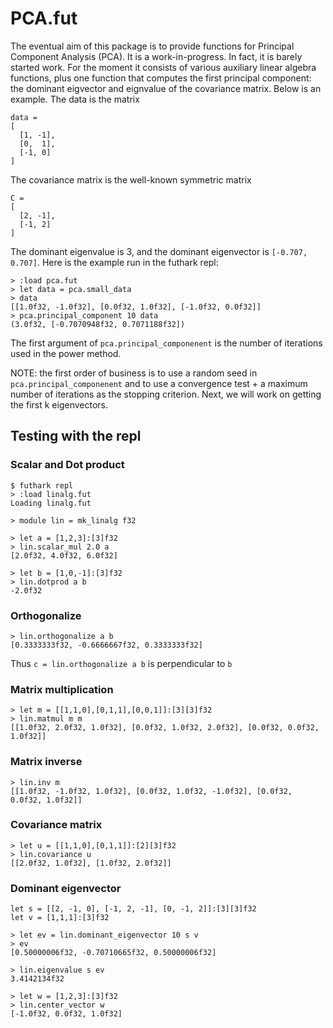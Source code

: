 # PCA.fut

The eventual aim of this package is to provide functions for Principal Component Analysis (PCA).  It is a work-in-progress. In fact, it is barely started work.  For the moment it consists of various auxiliary linear algebra functions, plus one function that computes the first principal component: the dominant eigvector and eignvalue of the covariance matrix.  Below is an example. The data is the matrix

```
data =
[
  [1, -1],
  [0,  1],
  [-1, 0]
]

```
The covariance matrix is the well-known symmetric matrix
```
C =
[
  [2, -1],
  [-1, 2]
]
```
The dominant eigenvalue is 3, and the dominant eigenvector is `[-0.707, 0.707]`.  Here is the example run in the futhark repl:

```
> :load pca.fut
> let data = pca.small_data
> data
[[1.0f32, -1.0f32], [0.0f32, 1.0f32], [-1.0f32, 0.0f32]]
> pca.principal_component 10 data
(3.0f32, [-0.7070948f32, 0.7071188f32])
```

The first argument of `pca.principal_componenent` is the number of iterations used in the power method.

NOTE: the first order of business is to use a random seed in `pca.principal_componenent` and to use a convergence test + a maximum number of iterations as the stopping criterion.  Next, we will work on getting the first k eigenvectors.


## Testing with the repl


### Scalar and Dot product
```
$ futhark repl
> :load linalg.fut
Loading linalg.fut

> module lin = mk_linalg f32

> let a = [1,2,3]:[3]f32
> lin.scalar_mul 2.0 a
[2.0f32, 4.0f32, 6.0f32]

> let b = [1,0,-1]:[3]f32
> lin.dotprod a b
-2.0f32
```
### Orthogonalize

```
> lin.orthogonalize a b
[0.3333333f32, -0.6666667f32, 0.3333333f32]
```
Thus `c = lin.orthogonalize a b` is perpendicular to `b`

### Matrix multiplication

```
> let m = [[1,1,0],[0,1,1],[0,0,1]]:[3][3]f32
> lin.matmul m m
[[1.0f32, 2.0f32, 1.0f32], [0.0f32, 1.0f32, 2.0f32], [0.0f32, 0.0f32, 1.0f32]]
```

### Matrix inverse

```
> lin.inv m
[[1.0f32, -1.0f32, 1.0f32], [0.0f32, 1.0f32, -1.0f32], [0.0f32, 0.0f32, 1.0f32]]
```

### Covariance matrix

```
> let u = [[1,1,0],[0,1,1]]:[2][3]f32
> lin.covariance u
[[2.0f32, 1.0f32], [1.0f32, 2.0f32]]
```

### Dominant eigenvector

```
let s = [[2, -1, 0], [-1, 2, -1], [0, -1, 2]]:[3][3]f32
let v = [1,1,1]:[3]f32

> let ev = lin.dominant_eigenvector 10 s v
> ev
[0.50000006f32, -0.70710665f32, 0.50000006f32]

> lin.eigenvalue s ev
3.4142134f32

> let w = [1,2,3]:[3]f32
> lin.center_vector w
[-1.0f32, 0.0f32, 1.0f32]
```
